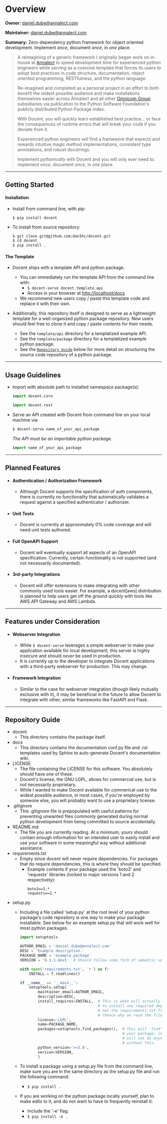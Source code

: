 # Overview

**Owner:** daniel.dube@annalect.com

**Maintainer:** daniel.dube@annalect.com

**Summary:** Zero-dependency python framework for object oriented development.
Implement _once_, document _once_, in _one_ place.

> A reimagining of a generic framework I originally began work
> on in-house at [Annalect](https://annalect.com)
> to speed development time for experienced python engineers
> while serving as a coercive template that forces its users
> to adopt best practices in code structure, documentation,
> object oriented programming, RESTfulness, and the python language.
>
> Re-imagined and completed as a personal project in an effort
> to both benefit the widest possible audience and make
> installations themselves easier across Annalect
> and all other [Omnicom Group](https://omnicomgroup.com)
> subsidiaries via publication to the Python Software Foundation's
> publicly distributed Python Package Index.
>
> With Docent, you will quickly learn established best practice...
> or face the consequences of runtime errors that will break your code
> if you deviate from it.
>
> Experienced python engineers will find a framework
> that expects and rewards intuitive magic method implementations,
> consistent type annotations, and robust docstrings.
>
> Implement _pythonically_ with Docent and you will only ever need to:
> implement _once_, document _once_, in _one_ place.

---

## Getting Started

#### Installation
* Install from command line, with pip:

    `$ pip install docent`

* To install from source repository:

    ```sh
    $ git clone git@github.com:dan1hc/docent.git
    $ cd docent
    $ pip install .
    ```

#### The Template
* Docent ships with a template API and python package.
    * You can immediately run the template API from the command line with:
        * `$ docent-serve docent.template.api`
        * Access in your browser at [http://localhost/docs](http://localhost/docs)
    * We recommend new users copy / paste this template code and replace it with their own.

* Additionally, this repository itself is designed to serve as a lightweight template for
a well-organized python package repository. New users should feel free to clone it
and copy / paste contents for their needs.
    * See the `template/api` directory for a templatized example API.
    * See the `template/package` directory for a templatized example python package.
    * See the [`Repository Guide`](#repository-guide) below for more detail on
    structuring the source code repository of a python package.

---

## Usage Guidelines

* Import with absolute path to installed namespace package(s):

    ```py
    import docent.core
    ```

    ```py
    import docent.rest
    ```

* Serve an API created with Docent from command line on your local machine via:

    ```sh
    $ docent-serve name_of_your_api_package
    ```

    _The API must be an importable python package._

    ```py
    import name_of_your_api_package
    ```

---

## Planned Features

* #### Authentication / Authorization Framework
    * Although Docent supports the specification of auth components, there
    is currently no functionality that automatically validates a request against
    a specified authenticator / authorizer.
* #### Unit Tests
    * Docent is currently at approximately 0% code coverage and will
    need unit tests authored.
* #### Full OpenAPI Support
    * Docent will eventually support all aspects of an OpenAPI specification.
    Currently, certain functionality is not supported (and not necessarily
    documented).
* #### 3rd-party Integrations
    * Docent will offer extensions to make integrating with other commonly
    used tools easier. For example, a docent\[aws\] distribution is planned
    to help users get off the ground quickly with tools like AWS API Gateway
    and AWS Lambda.

---

## Features under Consideration

* #### Webserver Integration
    * While `$ docent-serve` leverages a simple webserver to make your
    application available for local development, this server is highly
    insecure and should _never_ be used in production.
    * It is currently up to the developer to integrate Docent applications
    with a third-party webserver for production. This may change.
* #### Framework Integration
    * Similar to the case for webserver integration (though likely
    mutually exclusive with it), it may be beneficial in the future to allow
    Docent to integrate with other, similar frameworks like FastAPI and Flask.

---

## Repository Guide

* docent
    * This directory contains the package itself.
* docs
    * This directory contains the documentation conf.py file
    and .rst templates used by Sphinx to auto-generate
    Docent's documentation wiki.
* LICENSE
    * The file containing the LICENSE for this software.
    You absolutely _should_ have one of these.
    * Docent's license, the GNU LGPL, allows for commercial
    use, but is not necessarily proprietary.
    * While I wanted to make Docent available for commerical use
    to the widest possible audience, in most cases,
    if you're employed by someone else, you will probably want to use a
    proprietary license.
* .gitignore
    * This .gitignore file is prepopulated with useful patterns for
    preventing unwanted files commonly generated during normal
    python development from being committed to source accidentally.
* README.md
    * The file you are currently reading. At a minimum, yours should
    contain enough information for an intended user to easily
    install and use your software in some meaningful way without
    additional assistance.
* requirements.txt
    * Empty since docent will never require dependencies. For packages
    that do require dependencies, this is where they should be
    specified.
        * Example contents if your package used the 'boto3' and 'requests'
        libraries (locked to major versions 1 and 2 respectively):
            ```
            boto3==1.*
            requests==2.*
            ```
* setup.py
    * Including a file called 'setup.py' at the root level of your python
    package's code repository is one way to make your package installable.
    See below for an example setup.py that will work well for most python
    packages.

        ```py
        import setuptools

        AUTHOR_EMAIL = 'daniel.dube@annalect.com'
        DESC = 'Example description.'
        PACKAGE_NAME = 'example_package'
        VERSION = '0.1.1.dev1'  # Should follow some form of semantic versioning.

        with open('requirements.txt', 'r') as f:
            INSTALL = f.readlines()

        if __name__ == '__main__':
            setuptools.setup(
                maintainer_email=AUTHOR_EMAIL,
                description=DESC,
                install_requires=INSTALL,  # This is what will actually force pip
                                           # to install any required dependencies,
                                           # not the requirements.txt file alone
                                           # (hence why we read the file above).
                license='LGPL',
                name=PACKAGE_NAME,
                packages=setuptools.find_packages(),  # This will 'find'
                                                      # your package; install
                                                      # will not do anything
                                                      # without this.
                python_version='>=3.8',
                version=VERSION,
                )
        ```

    * To install a package using a setup.py file from the command line,
    make sure you are in the same directory as the setup.py file and
    run the following command:
        * `$ pip install .`
    * If you are working on the python package locally yourself, plan
    to make edits to it, and do not want to have to frequently
    reinstall it:
        * Include the '-e' flag.
        * `$ pip install -e .`
